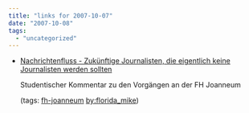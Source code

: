```yaml
---
title: "links for 2007-10-07"
date: "2007-10-08"
tags: 
  - "uncategorized"
---
```


- [Nachrichtenfluss - Zukünftige Journalisten, die eigentlich keine Journalisten werden sollten](http://nachrichtenfluss.blog.de/2007/10/06/zukunftige_journalisten_die_eigentlich_k~3095857)
    
    Studentischer Kommentar zu den Vorgängen an der FH Joanneum
    
    (tags: [fh-joanneum](http://del.icio.us/heinzwittenbrink/fh-joanneum) [by:florida\_mike](http://del.icio.us/heinzwittenbrink/by:florida_mike))
